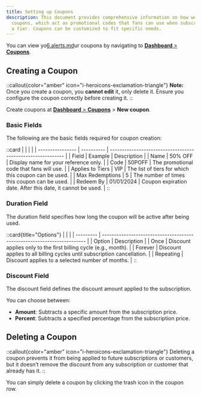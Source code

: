 ```yaml
---
title: Setting up Coupons
description: This document provides comprehensive information on how we handle
  coupons, which act as promotional codes that fans can use when subscribing to
  a tier. Coupons can be customized to fit specific needs.
---
```


You can view yo[6.alerts.md](alerts)ur coupons by navigating to [**Dashboard** > **Coupons**](https://dashboard.creathors.com/coupons/).

## Creating a Coupon

::callout{color="amber" icon="i-heroicons-exclamation-triangle"}
**Note:** Once you create a coupon, you **cannot edit** it, only delete it. Ensure you configure the coupon correctly before creating it.
::

Create coupons at [**Dashboard** > **Coupons**](https://dashboard.creathors.com/coupons) > **New coupon**.

### Basic Fields

The following are the basic fields required for coupon creation:

::card
|                  |            |                                                             |
| ---------------- | ---------- | ----------------------------------------------------------- |
| Field            | Example    | Description                                                 |
| Name             | 50% OFF    | Display name for your reference only.                       |
| Code             | 50POFF     | The promotional code that fans will use.                    |
| Applies to Tiers | VIP        | The list of tiers for which this coupon can be used.        |
| Max Redemptions  | 5          | The number of times this coupon can be used.                |
| Redeem By        | 01/01/2024 | Coupon expiration date. After this date, it cannot be used. |
::

### Duration Field

The duration field specifies how long the coupon will be active after being used.

::card{title="Options"}
|           |                                                                         |
| --------- | ----------------------------------------------------------------------- |
| Option    | Description                                                             |
| Once      | Discount applies only to the first billing cycle (e.g., month).         |
| Forever   | Discount applies to all billing cycles until subscription cancellation. |
| Repeating | Discount applies to a selected number of months.                        |
::

### Discount Field

The discount field defines the discount amount applied to the subscription.

You can choose between:

- **Amount**: Subtracts a specific amount from the subscription price.
- **Percent**: Subtracts a specified percentage from the subscription price.

## Deleting a Coupon

::callout{color="amber" icon="i-heroicons-exclamation-triangle"}
Deleting a coupon prevents it from being applied to future subscriptions or customers, but it doesn’t remove the discount from any subscription or customer that already has it.
::

You can simply delete a coupon by clicking the trash icon in the coupon row.
